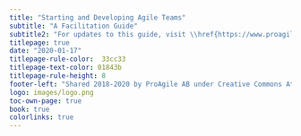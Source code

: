 ```yaml
---
title: "Starting and Developing Agile Teams"
subtitle: "A Facilitation Guide"
subtitle2: "For updates to this guide, visit \\href{https://www.proagile.se/teams}{proagile.se/teams}"
titlepage: true
date: "2020-01-17"
titlepage-rule-color:  33cc33
titlepage-text-color: 01843b
titlepage-rule-height: 8
footer-left: "Shared 2018-2020 by ProAgile AB under Creative Commons Attribution ShareAlike 4.0 International license"
logo: images/logo.png
toc-own-page: true
book: true
colorlinks: true
---
```

